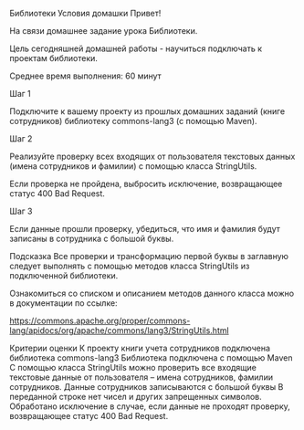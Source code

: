 
Библиотеки
Условия домашки
Привет!

На связи домашнее задание урока Библиотеки.

Цель сегодняшней домашней работы - научиться подключать к проектам библиотеки.

Среднее время выполнения: 60 минут


Шаг 1

Подключите к вашему проекту из прошлых домашних заданий (книге сотрудников) библиотеку commons-lang3 (с помощью Maven).

Шаг 2

Реализуйте проверку всех входящих от пользователя текстовых данных (имена сотрудников и фамилии) с помощью класса StringUtils.

Если проверка не пройдена, выбросить исключение, возвращающее статус 400 Bad Request.

Шаг 3

Если данные прошли проверку, убедиться, что имя и фамилия будут записаны в сотрудника с большой буквы.

Подсказка
Все проверки и трансформацию первой буквы в заглавную следует выполнять с помощью методов класса StringUtils из подключенной библиотеки.

Ознакомиться со списком и описанием методов данного класса можно в документации по ссылке:

https://commons.apache.org/proper/commons-lang/apidocs/org/apache/commons/lang3/StringUtils.html

Критерии оценки
 К проекту книги учета сотрудников подключена библиотека commons-lang3
 Библиотека подключена с помощью Maven
 С помощью класса StringUtils можно проверить все входящие текстовые данные от пользователя – имена сотрудников, фамилии сотрудников.
 Данные сотрудников записываются с большой буквы
 В переданной строке нет чисел и других запрещенных символов.
 Обработано исключение в случае, если данные не проходят проверку, возвращающее статус 400 Bad Request.



